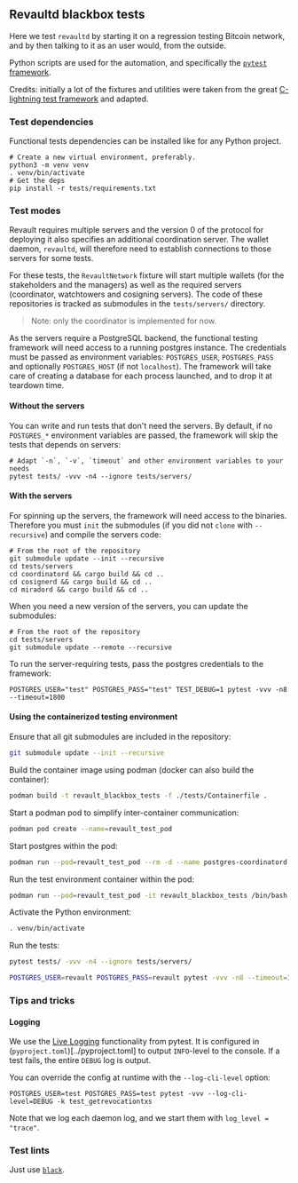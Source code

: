 ## Revaultd blackbox tests

Here we test `revaultd` by starting it on a regression testing Bitcoin network,
and by then talking to it as an user would, from the outside.

Python scripts are used for the automation, and specifically the [`pytest` framework](https://docs.pytest.org/en/stable/index.html).

Credits: initially a lot of the fixtures and utilities were taken from the great
[C-lightning test framework](https://github.com/ElementsProject/lightning/tree/master/contrib/pyln-testing)
and adapted.

### Test dependencies

Functional tests dependencies can be installed like for any Python project.
```
# Create a new virtual environment, preferably.
python3 -m venv venv
. venv/bin/activate
# Get the deps
pip install -r tests/requirements.txt
```

### Test modes

Revault requires multiple servers and the version 0 of the protocol for deploying
it also specifies an additional coordination server. The wallet daemon, `revaultd`, will
therefore need to establish connections to those servers for some tests.

For these tests, the `RevaultNetwork` fixture will start multiple wallets (for the
stakeholders and the managers) as well as the required servers (coordinator, watchtowers
and cosigning servers). The code of these repositories is tracked as submodules in the
`tests/servers/` directory.

> Note: only the coordinator is implemented for now.

As the servers require a PostgreSQL backend, the functional testing framework will need
access to a running postgres instance. The credentials must be passed as environment
variables: `POSTGRES_USER`, `POSTGRES_PASS` and optionally `POSTGRES_HOST` (if not
`localhost`). The framework will take care of creating a database for each process
launched, and to drop it at teardown time.  

#### Without the servers

You can write and run tests that don't need the servers. By default, if no `POSTGRES_*`
environment variables are passed, the framework will skip the tests that depends on
servers:

```
# Adapt `-n`, `-v`, `timeout` and other environment variables to your needs
pytest tests/ -vvv -n4 --ignore tests/servers/
```

#### With the servers

For spinning up the servers, the framework will need access to the binaries. Therefore you
must `init` the submodules (if you did not `clone` with `--recursive`) and compile the
servers code:
```
# From the root of the repository
git submodule update --init --recursive
cd tests/servers
cd coordinatord && cargo build && cd ..
cd cosignerd && cargo build && cd ..
cd miradord && cargo build && cd ..
```

When you need a new version of the servers, you can update the submodules:
```
# From the root of the repository
cd tests/servers
git submodule update --remote --recursive
```

To run the server-requiring tests, pass the postgres credentials to the framework:
```
POSTGRES_USER="test" POSTGRES_PASS="test" TEST_DEBUG=1 pytest -vvv -n8 --timeout=1800
```

#### Using the containerized testing environment

Ensure that all git submodules are included in the repository:

```bash
git submodule update --init --recursive
```

Build the container image using podman (docker can also build the container):

```bash
podman build -t revault_blackbox_tests -f ./tests/Containerfile .
```

Start a podman pod to simplify inter-container communication:

```bash
podman pod create --name=revault_test_pod
```

Start postgres within the pod:

```bash
podman run --pod=revault_test_pod --rm -d --name postgres-coordinatord -e POSTGRES_PASSWORD=revault -e POSTGRES_USER=revault -e POSTGRES_DB=coordinator_db postgres:alpine
```

Run the test environment container within the pod:

```bash
podman run --pod=revault_test_pod -it revault_blackbox_tests /bin/bash
```

Activate the Python environment:

```bash
. venv/bin/activate
```

Run the tests:

```bash
pytest tests/ -vvv -n4 --ignore tests/servers/
```

```bash
POSTGRES_USER=revault POSTGRES_PASS=revault pytest -vvv -n8 --timeout=1800
```

### Tips and tricks
#### Logging

We use the [Live Logging](https://docs.pytest.org/en/latest/logging.html#live-logs)
functionality from pytest. It is configured in (`pyproject.toml`)[../pyproject.toml] to
output `INFO`-level to the console. If a test fails, the entire `DEBUG` log is output.

You can override the config at runtime with the `--log-cli-level` option:
```
POSTGRES_USER=test POSTGRES_PASS=test pytest -vvv --log-cli-level=DEBUG -k test_getrevocationtxs
```

Note that we log each daemon log, and we start them with `log_level = "trace"`.


### Test lints

Just use [`black`](https://github.com/psf/black).
